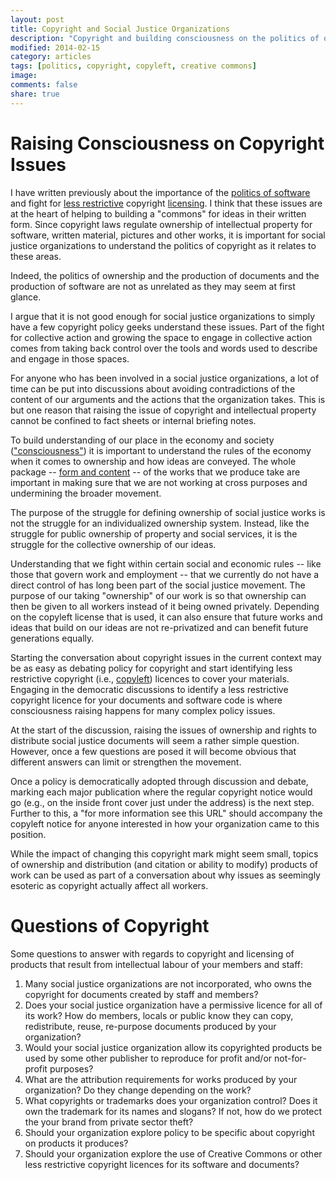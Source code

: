 ```yaml
---
layout: post
title: Copyright and Social Justice Organizations
description: "Copyright and building consciousness on the politics of ownership and copyright should be part of the struggle for social just for all organizations."
modified: 2014-02-15
category: articles
tags: [politics, copyright, copyleft, creative commons]
image:
comments: false
share: true
---
```


# Raising Consciousness on Copyright Issues


I have written previously about the importance of the [politics of software](http://citizenspress.github.io/articles/Politics-and-Software/) and fight for [less restrictive](http://citizenspress.org/editorials/copyright-academy) copyright [licensing](http://citizenspress.org/editorials/openaccess). I think that these issues are at the heart of helping to building a "commons" for ideas in their written form. Since copyright laws regulate ownership of intellectual property for software, written material, pictures and other works, it is important for social justice organizations to understand the politics of copyright as it relates to these areas.

Indeed, the politics of ownership and the production of documents and the production of software are not as unrelated as they may seem at first glance.

I argue that it is not good enough for social justice organizations to simply have a few copyright policy geeks understand these issues. Part of the fight for collective action and growing the space to engage in collective action comes from taking back control over the tools and words used to describe and engage in those spaces.

For anyone who has been involved in a social justice organizations, a lot of time can be put into discussions about avoiding contradictions of the content of our arguments and the actions that the organization takes. This is but one reason that raising the issue of copyright and intellectual property cannot be confined to fact sheets or internal briefing notes.

To build understanding of our place in the economy and society \(["consciousness"](https://en.wikipedia.org/wiki/History_and_Class_Consciousness)\) it is important to understand the rules of the economy when it comes to ownership and how ideas are conveyed. The whole package -- [form and content](https://www.marxists.org/archive/pilling/works/capital/pilling2.htm) -- of the works that we produce take are important in making sure that we are not working at cross purposes and undermining the broader movement.


The purpose of the struggle for defining ownership of social justice works is not the struggle for an individualized ownership system. Instead, like the struggle for public ownership of property and social services, it is the struggle for the collective ownership of our ideas.

Understanding that we fight within certain social and economic rules -- like those that govern work and employment -- that we currently do not have a direct control of has long been part of the social justice movement. The purpose of our taking "ownership" of our work is so that ownership can then be given to all workers instead of it being owned privately. Depending on the copyleft license that is used, it can also ensure that future works and ideas that build on our ideas are not re-privatized and can benefit future generations equally.

Starting the conversation about copyright issues in the current context may be as easy as debating policy for copyright and start identifying less restrictive copyright \(i.e., [copyleft](http://citizenspress.org/editorials/copyright-academy#section-8)\) licences to cover your materials. Engaging in the democratic discussions to identify a less restrictive copyright licence for your documents and software code is where consciousness raising happens for many complex policy issues.

At the start of the discussion, raising the issues of ownership and rights to distribute social justice documents will seem a rather simple question. However, once a few questions are posed it will become obvious that different answers can limit or strengthen the movement.

Once a policy is democratically adopted through discussion and debate, marking each major publication where the regular copyright notice would go (e.g., on the inside front cover just under the address) is the next step. Further to this, a "for more information see this URL" should accompany the copyleft notice for anyone interested in how your organization came to this position.

While the impact of changing this copyright mark might seem small, topics of ownership and distribution (and citation or ability to modify) products of work can be used as part of a conversation about why issues as seemingly esoteric as copyright actually affect all workers.


# Questions of Copyright

Some questions to answer with regards to copyright and licensing of products that result from intellectual labour of your members and staff:

1. Many social justice organizations are not incorporated, who owns the copyright for documents created by staff and members?
2. Does your social justice organization have a permissive licence for all of its work? How do members, locals or public know they can copy, redistribute, reuse, re-purpose documents produced by your organization?
3. Would your social justice organization allow its copyrighted products be used by some other publisher to reproduce for profit and/or not-for-profit purposes?
4. What are the attribution requirements for works produced by your organization? Do they change depending on the work?
5. What copyrights or trademarks does your organization control? Does it own the trademark for its names and slogans? If not, how do we protect the your brand from private sector theft?
6. Should your organization explore policy to be specific about copyright on products it produces?
7. Should your organization explore the use of Creative Commons or other less restrictive copyright licences for its software and documents?

